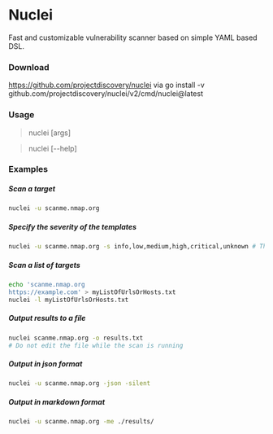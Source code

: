 # Nuclei
Fast and customizable vulnerability scanner based on simple YAML based DSL.  

### Download
https://github.com/projectdiscovery/nuclei via go install -v github.com/projectdiscovery/nuclei/v2/cmd/nuclei@latest  

### Usage  
> nuclei [args]
  
> nuclei [--help]  
  
### Examples   
##### Scan a target
```bash
nuclei -u scanme.nmap.org
```

##### Specify the severity of the templates
```bash
nuclei -u scanme.nmap.org -s info,low,medium,high,critical,unknown # This is the default scan
```

##### Scan a list of targets
```bash
echo 'scanme.nmap.org
https://example.com' > myListOfUrlsOrHosts.txt
nuclei -l myListOfUrlsOrHosts.txt
```

##### Output results to a file 
```bash
nuclei scanme.nmap.org -o results.txt
# Do not edit the file while the scan is running
```

##### Output in json format
```bash
nuclei -u scanme.nmap.org -json -silent
```

##### Output in markdown format
```bash
nuclei -u scanme.nmap.org -me ./results/
```
